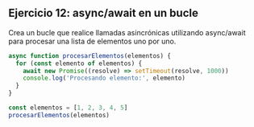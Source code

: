 ## Ejercicio 12: async/await en un bucle

Crea un bucle que realice llamadas asincrónicas utilizando async/await para procesar una lista de elementos uno por uno.

```javascript
async function procesarElementos(elementos) {
  for (const elemento of elementos) {
    await new Promise((resolve) => setTimeout(resolve, 1000))
    console.log('Procesando elemento:', elemento)
  }
}

const elementos = [1, 2, 3, 4, 5]
procesarElementos(elementos)
```
